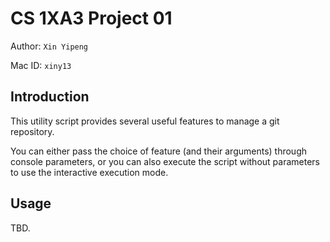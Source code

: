 # CS 1XA3 Project 01

Author: `Xin Yipeng`

Mac ID: `xiny13`

## Introduction

This utility script provides several useful features to manage a git repository.

You can either pass the choice of feature (and their arguments) through console parameters, or you can also execute the script without parameters to use the interactive execution mode.

## Usage

TBD.